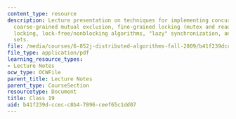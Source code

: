 ```yaml
---
content_type: resource
description: Lecture presentation on techniques for implementing concurrent objects,
  coarse-grained mutual exclusion, fine-grained locking (mutex and read/write), optimistic
  locking, lock-free/nonblocking algorithms, "lazy" synchronization, and list-based
  sets.
file: /media/courses/6-852j-distributed-algorithms-fall-2009/b41f239dccecc8b47896ceef65c1dd07_MIT6_852JF09_lec19.pdf
file_type: application/pdf
learning_resource_types:
- Lecture Notes
ocw_type: OCWFile
parent_title: Lecture Notes
parent_type: CourseSection
resourcetype: Document
title: Class 19
uid: b41f239d-ccec-c8b4-7896-ceef65c1dd07
---
```

